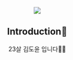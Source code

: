 <div align=center>
<img src="https://capsule-render.vercel.app/api?type=venom&color=auto&height=300&section=header&text=Hi-nl-I'm%20Doyun&fontSize=90&animation=fadeIn" />
<h2>Introduction👋</h2>
23살 김도윤 입니다🎈🍀 
</div>
